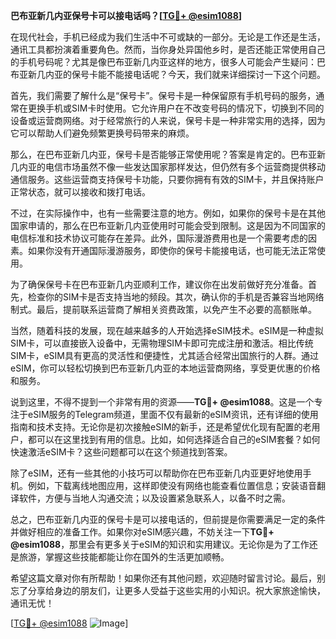 **巴布亚新几内亚保号卡可以接电话吗？[[TG💪+ @esim1088](https://t.me/s/esim1088)]**

在现代社会，手机已经成为我们生活中不可或缺的一部分。无论是工作还是生活，通讯工具都扮演着重要角色。然而，当你身处异国他乡时，是否还能正常使用自己的手机号码呢？尤其是像巴布亚新几内亚这样的地方，很多人可能会产生疑问：巴布亚新几内亚的保号卡能不能接电话呢？今天，我们就来详细探讨一下这个问题。

首先，我们需要了解什么是“保号卡”。保号卡是一种保留原有手机号码的服务，通常在更换手机或SIM卡时使用。它允许用户在不改变号码的情况下，切换到不同的设备或运营商网络。对于经常旅行的人来说，保号卡是一种非常实用的选择，因为它可以帮助人们避免频繁更换号码带来的麻烦。

那么，在巴布亚新几内亚，保号卡是否能够正常使用呢？答案是肯定的。巴布亚新几内亚的电信市场虽然不像一些发达国家那样发达，但仍然有多个运营商提供移动通信服务。这些运营商支持保号卡功能，只要你拥有有效的SIM卡，并且保持账户正常状态，就可以接收和拨打电话。

不过，在实际操作中，也有一些需要注意的地方。例如，如果你的保号卡是在其他国家申请的，那么在巴布亚新几内亚使用时可能会受到限制。这是因为不同国家的电信标准和技术协议可能存在差异。此外，国际漫游费用也是一个需要考虑的因素。如果你没有开通国际漫游服务，即使你的保号卡能接电话，也可能无法正常使用。

为了确保保号卡在巴布亚新几内亚顺利工作，建议你在出发前做好充分准备。首先，检查你的SIM卡是否支持当地的频段。其次，确认你的手机是否兼容当地网络制式。最后，提前联系运营商了解相关资费政策，以免产生不必要的高额账单。

当然，随着科技的发展，现在越来越多的人开始选择eSIM技术。eSIM是一种虚拟SIM卡，可以直接嵌入设备中，无需物理SIM卡即可完成注册和激活。相比传统SIM卡，eSIM具有更高的灵活性和便捷性，尤其适合经常出国旅行的人群。通过eSIM，你可以轻松切换到巴布亚新几内亚的本地运营商网络，享受更优惠的价格和服务。

说到这里，不得不提到一个非常有用的资源——**TG💪+ @esim1088**。这是一个专注于eSIM服务的Telegram频道，里面不仅有最新的eSIM资讯，还有详细的使用指南和技术支持。无论你是初次接触eSIM的新手，还是希望优化现有配置的老用户，都可以在这里找到有用的信息。比如，如何选择适合自己的eSIM套餐？如何快速激活eSIM卡？这些问题都可以在这个频道找到答案。

除了eSIM，还有一些其他的小技巧可以帮助你在巴布亚新几内亚更好地使用手机。例如，下载离线地图应用，这样即使没有网络也能查看位置信息；安装语音翻译软件，方便与当地人沟通交流；以及设置紧急联系人，以备不时之需。

总之，巴布亚新几内亚的保号卡是可以接电话的，但前提是你需要满足一定的条件并做好相应的准备工作。如果你对eSIM感兴趣，不妨关注一下**TG💪+ @esim1088**，那里会有更多关于eSIM的知识和实用建议。无论你是为了工作还是旅游，掌握这些技能都能让你在国外的生活更加顺畅。

希望这篇文章对你有所帮助！如果你还有其他问题，欢迎随时留言讨论。最后，别忘了分享给身边的朋友们，让更多人受益于这些实用的小知识。祝大家旅途愉快，通讯无忧！

[[TG💪+ @esim1088](https://t.me/s/esim1088) ![Image](https://i.postimg.cc/4NQfJmqS/Snipaste-2025-05-13-00-14-12.png)]